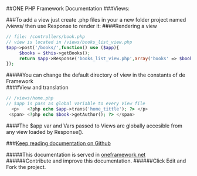##ONE PHP Framework Documentation
###Views:

###To add a view just create .php files in your a new folder project named /views/ then use Response to render it:
####Rendering a view
```php
// file: /controllers/book.php
// view is located in /views/books_list_view.php
$app->post('/books/',function() use ($app){
     $books = $this->getBooks();
     return $app->Response('books_list_view.php',array('books' => $books));
});
```
#####You can change the default directory of view in the constants of de Framework   
####View and translation
```php
// /views/home.php
// $app is pass as global variable to every View file
  <p>   <?php echo $app->trans('home_tittle'); ?> </p>
 <span> <?php echo $book->getAuthor(); ?> </span>


```
####The $app var and Vars passed  to Views are globally accesible from any view loaded by Response().

###[Keep reading documentation on Github](https://github.com/juliomatcom/one-php-framework/blob/master/docs/contents.md "See the official documentation of the One Framework")

#####This documentation is served in [oneframework.net ](http://oneframework.net/docs/ "More documentation of the One Framework")
######Contribute and improve this documentation.
######Click Edit and Fork the project.